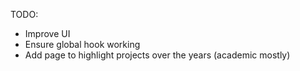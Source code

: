 TODO:

- Improve UI
- Ensure global hook working
- Add page to highlight projects over the years (academic mostly)
